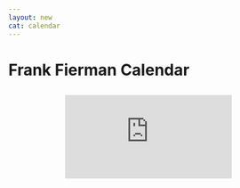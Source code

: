 ```yaml
---
layout: new
cat: calendar
---
```

<style>
h2 {
font-family: Arial;
align: center;
}

.calendar {
text-align: center;
max-width: 1880;
max-height: 800px;
}
</style>
<h1>

Frank Fierman Calendar<br>

</h1>
<div class="calendar">
<iframe src="https://calendar.google.com/calendar/embed?showTitle=0&amp;showPrint=0&amp;showTabs=0&amp;showCalendars=0&amp;showTz=0&amp;height=600&amp;wkst=1&amp;bgcolor=%23ffffff&amp;src=11dtngv2gadlto9j1rroopr18g%40group.calendar.google.com&amp;color=%23060D5E&amp;ctz=America%2FNew_York" style="border-width:0"  frameborder="0" scrolling="no"></iframe>
</div>

